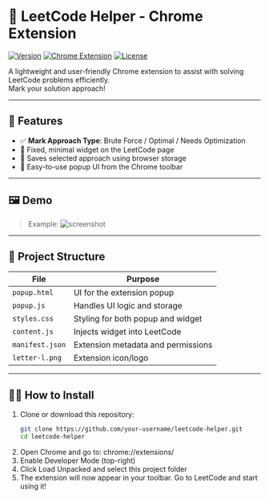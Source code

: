 # 🧠 LeetCode Helper - Chrome Extension

[![Version](https://img.shields.io/badge/version-1.1-blue)](https://github.com/your-username/leetcode-helper)
[![Chrome Extension](https://img.shields.io/badge/chrome-extension-green)](https://chrome.google.com/webstore)
[![License](https://img.shields.io/badge/license-MIT-lightgrey)](LICENSE)

A lightweight and user-friendly Chrome extension to assist with solving LeetCode problems efficiently.  
Mark your solution approach!

---

## 🚀 Features

- ✅ **Mark Approach Type**: Brute Force / Optimal / Needs Optimization
- 📌 Fixed, minimal widget on the LeetCode page
- 💾 Saves selected approach using browser storage
- 🧩 Easy-to-use popup UI from the Chrome toolbar

---

## 🖼️ Demo
  
> Example:
> ![screenshot](<img width="878" alt="Screenshot 2025-06-27 at 2 06 09 PM" src="https://github.com/user-attachments/assets/43861b09-6bc3-415f-9246-f166b1992c15" />
)


---

## 📂 Project Structure

| File | Purpose |
|------|---------|
| `popup.html` | UI for the extension popup |
| `popup.js` | Handles UI logic and storage |
| `styles.css` | Styling for both popup and widget |
| `content.js` | Injects widget into LeetCode |
| `manifest.json` | Extension metadata and permissions |
| `letter-l.png` | Extension icon/logo |

---

## 🧑‍💻 How to Install

1. Clone or download this repository:
   ```bash
   git clone https://github.com/your-username/leetcode-helper.git
   cd leetcode-helper
2. Open Chrome and go to:
   chrome://extensions/
3. Enable Developer Mode (top-right)
4. Click Load Unpacked and select this project folder
5. The extension will now appear in your toolbar. Go to LeetCode and start using it!
